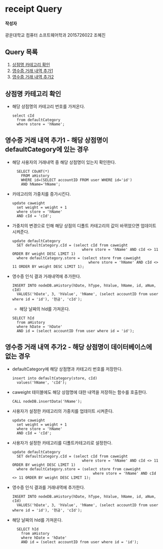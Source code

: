 # receipt Query

#### 작성자

광운대학교 컴퓨터 소프트웨어학과 2015726022 조혜진

## Query 목록

1. [상점명 카테고리 확인](#1)
2. [영수증 거래 내역 추가1](#2)
3. [영수증 거래 내역 추가2](#3)

<a name="1"></a>

## 상점명 카테고리 확인

- 해당 상점명의 카테고리 번호를 가져온다.

  ```mysql
  select cId 
    from defaultCategory 
    where store = 'hName';
  ```

<a name="2"></a>

## 영수증 거래 내역 추가1 - 해당 상점명이 defaultCategory에 있는 경우

- 해당 사용자의 거래내역 중 해당 상점명이 있는지 확인한다.

  ```mysql
    SELECT COuNT(*) 
      FROM aHistory 
      WHERE id=(SELECT accountID FROM user WHERE id='id') 
      AND hName='hName';
  ```
    
- 카테고리의 가중치를 증가시킨다.

  ```mysql
  update caweight 
    set weight = weight + 1 
    where store = 'hName' 
    AND cId = 'cId';
  ```

- 가중치의 변경으로 인해 해당 상점의 디폴트 카테고리의 값이 바뀌었으면 업데이트 시켜준다.

  ```mysql
  update defaultCategory 
    SET defaultCategory.cId = (select cId from caweight 
                                  where store = 'hName' AND cId <> 11 ORDER BY weight DESC LIMIT 1) 
    where defaultCategory.store = (select store from caweight 
                                     where store = 'hName' AND cId <> 11 ORDER BY weight DESC LIMIT 1);
  ```

- 영수증 인식 결과 거래내역에 추가한다.

  ```mysql
  INSERT INTO nodeDB.aHistory(hDate, hType, hValue, hName, id, aNum, cId) 
    VALUES('hDate', 3, 'hValue', 'hName', (select accountID from user where id = 'id'), '현금', 'cId'); 
  ```
  
  - 해당 날짜의 hId를 가져온다.
  
  ``` mysql
  SELECT hId 
    from aHistory 
    where hDate = 'hDate' 
    AND id = (select accountID from user where id = 'id');
  ```

<a name="3"></a>

## 영수증 거래 내역 추가2 - 해당 상점명이 데이터베이스에 없는 경우

- defaultCategory에 해당 상점명과 카테고리 번호를 저장한다.

  ```mysql
  insert into defaultCategory(store, cId) 
    values('hName', 'cId');
  ```

- caweight 테이블에도 해당 상점명에 대한 내역을 저장하는 함수를 호출한다.

  ```mysql
  CALL nodeDB.insertData('hName');
  ```

- 사용자가 설정한 카테고리의 가중치를 업데이트 시켜준다.

  ```mysql
  update caweight 
    set weight = weight + 1 
    where store = 'hName' 
    AND cId = 'cId';
  ```

- 사용자가 설정한 카테고리를 디폴트카테고리로 설정한다.

  ```mysql
  update defaultCategory 
    SET defaultCategory.cId = (select cId from caweight 
                                  where store = 'hName' AND cId <> 11 ORDER BY weight DESC LIMIT 1) 
    where defaultCategory.store = (select store from caweight 
                                       where store = 'hName' AND cId <> 11 ORDER BY weight DESC LIMIT 1);
  ```

- 영수증 인식 결과를 거래내역에 추가한다.

  ```mysql
  INSERT INTO nodeDB.aHistory(hDate, hType, hValue, hName, id, aNum, cId) 
    VALUES('hDate', 3, 'hValue', 'hName', (select accountID from user where id = 'id'), '현금', 'cId'); 
  ```

- 해당 날짜의 hId를 가져온다.

  ```mysql
    SELECT hId 
      from aHistory 
      where hDate = 'hDate' 
      AND id = (select accountID from user where id = 'id');
  ```

  

